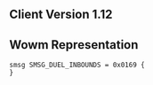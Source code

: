 ## Client Version 1.12

## Wowm Representation
```rust,ignore
smsg SMSG_DUEL_INBOUNDS = 0x0169 {
}

```

